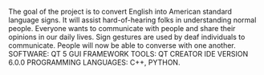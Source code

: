 The goal of the project is to convert English into American standard
language signs. It will assist hard-of-hearing folks in understanding
normal people. Everyone wants to communicate with people and
share their opinions in our daily lives. Sign gestures are used by deaf
individuals to communicate. People will now be able to converse with
one another.
SOFTWARE: QT 5 GUI FRAMEWORK
TOOLS: QT CREATOR IDE VERSION 6.0.0
PROGRAMMING LANGUAGES: C++, PYTHON.
